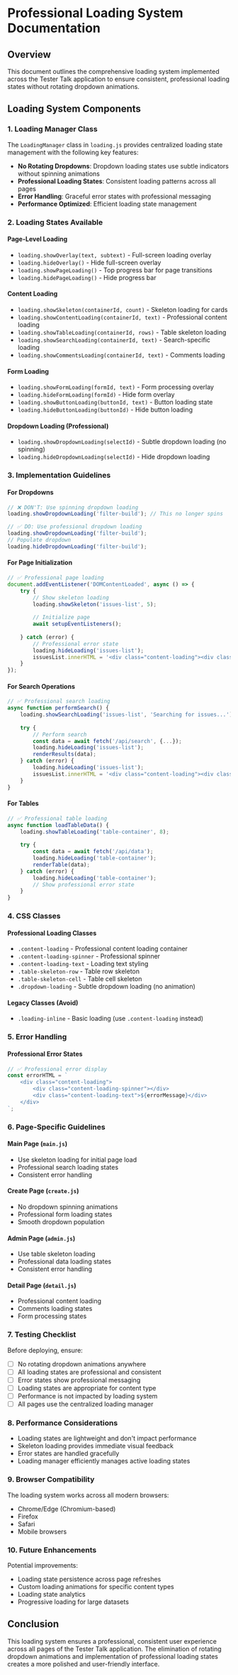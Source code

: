 # Professional Loading System Documentation

## Overview
This document outlines the comprehensive loading system implemented across the Tester Talk application to ensure consistent, professional loading states without rotating dropdown animations.

## Loading System Components

### 1. Loading Manager Class
The `LoadingManager` class in `loading.js` provides centralized loading state management with the following key features:

- **No Rotating Dropdowns**: Dropdown loading states use subtle indicators without spinning animations
- **Professional Loading States**: Consistent loading patterns across all pages
- **Error Handling**: Graceful error states with professional messaging
- **Performance Optimized**: Efficient loading state management

### 2. Loading States Available

#### Page-Level Loading
- `loading.showOverlay(text, subtext)` - Full-screen loading overlay
- `loading.hideOverlay()` - Hide full-screen overlay
- `loading.showPageLoading()` - Top progress bar for page transitions
- `loading.hidePageLoading()` - Hide progress bar

#### Content Loading
- `loading.showSkeleton(containerId, count)` - Skeleton loading for cards
- `loading.showContentLoading(containerId, text)` - Professional content loading
- `loading.showTableLoading(containerId, rows)` - Table skeleton loading
- `loading.showSearchLoading(containerId, text)` - Search-specific loading
- `loading.showCommentsLoading(containerId, text)` - Comments loading

#### Form Loading
- `loading.showFormLoading(formId, text)` - Form processing overlay
- `loading.hideFormLoading(formId)` - Hide form overlay
- `loading.showButtonLoading(buttonId, text)` - Button loading state
- `loading.hideButtonLoading(buttonId)` - Hide button loading

#### Dropdown Loading (Professional)
- `loading.showDropdownLoading(selectId)` - Subtle dropdown loading (no spinning)
- `loading.hideDropdownLoading(selectId)` - Hide dropdown loading

### 3. Implementation Guidelines

#### For Dropdowns
```javascript
// ❌ DON'T: Use spinning dropdown loading
loading.showDropdownLoading('filter-build'); // This no longer spins

// ✅ DO: Use professional dropdown loading
loading.showDropdownLoading('filter-build');
// Populate dropdown
loading.hideDropdownLoading('filter-build');
```

#### For Page Initialization
```javascript
// ✅ Professional page loading
document.addEventListener('DOMContentLoaded', async () => {
    try {
        // Show skeleton loading
        loading.showSkeleton('issues-list', 5);
        
        // Initialize page
        await setupEventListeners();
        
    } catch (error) {
        // Professional error state
        loading.hideLoading('issues-list');
        issuesList.innerHTML = '<div class="content-loading"><div class="content-loading-spinner"></div><div class="content-loading-text">Failed to initialize application. Please refresh the page.</div></div>';
    }
});
```

#### For Search Operations
```javascript
// ✅ Professional search loading
async function performSearch() {
    loading.showSearchLoading('issues-list', 'Searching for issues...');
    
    try {
        // Perform search
        const data = await fetch('/api/search', {...});
        loading.hideLoading('issues-list');
        renderResults(data);
    } catch (error) {
        loading.hideLoading('issues-list');
        issuesList.innerHTML = '<div class="content-loading"><div class="content-loading-spinner"></div><div class="content-loading-text">Error loading issues. Please try again.</div></div>';
    }
}
```

#### For Tables
```javascript
// ✅ Professional table loading
async function loadTableData() {
    loading.showTableLoading('table-container', 8);
    
    try {
        const data = await fetch('/api/data');
        loading.hideLoading('table-container');
        renderTable(data);
    } catch (error) {
        loading.hideLoading('table-container');
        // Show professional error state
    }
}
```

### 4. CSS Classes

#### Professional Loading Classes
- `.content-loading` - Professional content loading container
- `.content-loading-spinner` - Professional spinner
- `.content-loading-text` - Loading text styling
- `.table-skeleton-row` - Table row skeleton
- `.table-skeleton-cell` - Table cell skeleton
- `.dropdown-loading` - Subtle dropdown loading (no animation)

#### Legacy Classes (Avoid)
- `.loading-inline` - Basic loading (use `.content-loading` instead)

### 5. Error Handling

#### Professional Error States
```javascript
// ✅ Professional error display
const errorHTML = `
    <div class="content-loading">
        <div class="content-loading-spinner"></div>
        <div class="content-loading-text">${errorMessage}</div>
    </div>
`;
```

### 6. Page-Specific Guidelines

#### Main Page (`main.js`)
- Use skeleton loading for initial page load
- Professional search loading states
- Consistent error handling

#### Create Page (`create.js`)
- No dropdown spinning animations
- Professional form loading states
- Smooth dropdown population

#### Admin Page (`admin.js`)
- Use table skeleton loading
- Professional data loading states
- Consistent error handling

#### Detail Page (`detail.js`)
- Professional content loading
- Comments loading states
- Form processing states

### 7. Testing Checklist

Before deploying, ensure:
- [ ] No rotating dropdown animations anywhere
- [ ] All loading states are professional and consistent
- [ ] Error states show professional messaging
- [ ] Loading states are appropriate for content type
- [ ] Performance is not impacted by loading system
- [ ] All pages use the centralized loading manager

### 8. Performance Considerations

- Loading states are lightweight and don't impact performance
- Skeleton loading provides immediate visual feedback
- Error states are handled gracefully
- Loading manager efficiently manages active loading states

### 9. Browser Compatibility

The loading system works across all modern browsers:
- Chrome/Edge (Chromium-based)
- Firefox
- Safari
- Mobile browsers

### 10. Future Enhancements

Potential improvements:
- Loading state persistence across page refreshes
- Custom loading animations for specific content types
- Loading state analytics
- Progressive loading for large datasets

## Conclusion

This loading system ensures a professional, consistent user experience across all pages of the Tester Talk application. The elimination of rotating dropdown animations and implementation of professional loading states creates a more polished and user-friendly interface. 